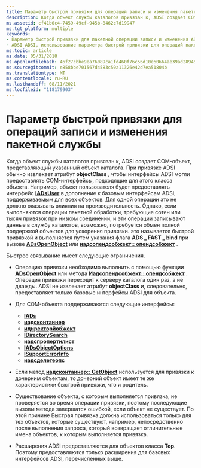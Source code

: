 ```yaml
---
title: Параметр быстрой привязки для операций записи и изменения пакетной службы
description: Когда объект службы каталогов привязан к, ADSI создает COM-объект, представляющий указанный объект каталога.
ms.assetid: cf41b0c4-7459-49cf-945b-8462c7d19947
ms.tgt_platform: multiple
keywords:
- Параметр быстрой привязки для пакетной операции записи и изменения ADSI
- ADSI ADSI, использование параметра быстрой привязки для операций пакетной записи и изменения
ms.topic: article
ms.date: 05/31/2018
ms.openlocfilehash: 46f27cbbe9ea76089ca1fd460f76c56d10e60664ae39ad28945440c6006acb9d
ms.sourcegitcommit: e858bbe701567d4583c50a11326e42d7ea51804b
ms.translationtype: MT
ms.contentlocale: ru-RU
ms.lasthandoff: 08/11/2021
ms.locfileid: "118179903"
---
```

# <a name="fast-binding-option-for-batch-writemodify-operations"></a>Параметр быстрой привязки для операций записи и изменения пакетной службы

Когда объект службы каталогов привязан к, ADSI создает COM-объект, представляющий указанный объект каталога. При привязке ADSI обычно извлекает атрибут **objectClass** , чтобы интерфейсы ADSI могли предоставлять COM-интерфейсы, подходящие для этого класса объекта. Например, объект пользователя будет предоставлять интерфейс [**IADsUser**](/windows/desktop/api/Iads/nn-iads-iadsuser) в дополнение к базовым интерфейсам ADSI, поддерживаемым для всех объектов. Для одной операции это не должно оказывать влияния на производительность. Однако, если выполняются операции пакетной обработки, требующие сотен или тысяч привязок при низком соединении, и эти операции записывают данные в службу каталогов, возможно, потребуется обмен полной поддержкой объектов для ускорения привязки. это называется быстрой привязкой и выполняется путем указания флага **ADS \_ FAST \_ bind** при вызове [**ADsOpenObject**](/windows/desktop/api/Adshlp/nf-adshlp-adsopenobject) или [**иадсопендсобжект:: опендсобжект**](/windows/desktop/api/Iads/nf-iads-iadsopendsobject-opendsobject) .

Быстрое связывание имеет следующие ограничения.

-   Операцию привязки необходимо выполнить с помощью функции [**ADsOpenObject**](/windows/desktop/api/Adshlp/nf-adshlp-adsopenobject) или метода [**Иадсопендсобжект:: опендсобжект**](/windows/desktop/api/Iads/nf-iads-iadsopendsobject-opendsobject) . Операция привязки переходит к серверу каталога один раз, а не дважды. ADSI не извлекает атрибут **objectClass** и, следовательно, предоставляет только базовые интерфейсы ADSI для объекта.
-   Для COM-объекта поддерживаются следующие интерфейсы:

    -   [**IADs**](/windows/desktop/api/Iads/nn-iads-iads)
    -   [**иадсконтаинер**](/windows/desktop/api/Iads/nn-iads-iadscontainer)
    -   [**идиректорйобжект**](/windows/desktop/api/Iads/nn-iads-idirectoryobject)
    -   [**IDirectorySearch**](/windows/desktop/api/Iads/nn-iads-idirectorysearch)
    -   [**иадспропертилист**](/windows/desktop/api/Iads/nn-iads-iadspropertylist)
    -   [**IADsObjectOptions**](/windows/desktop/api/Iads/nn-iads-iadsobjectoptions)
    -   [**ISupportErrorInfo**](/windows/win32/api/oaidl/nn-oaidl-isupporterrorinfo)
    -   [**иадсделетеопс**](/windows/desktop/api/Iads/nn-iads-iadsdeleteops)

-   Если метод [**иадсконтаинер:: GetObject**](/windows/desktop/api/Iads/nf-iads-iadscontainer-getobject) используется для привязки к дочерним объектам, то дочерний объект имеет те же характеристики быстрой привязки, что и родитель.
-   Существование объекта, с которым выполняется привязка, не проверяется во время операции привязки, поэтому последующие вызовы метода завершатся ошибкой, если объект не существует. По этой причине Быстрая привязка должна использоваться только для тех объектов, которые существуют, например, непосредственно после выполнения запроса, который возвращает отличительные имена объектов, к которым выполняется привязка.
-   Расширения ADSI предоставляются для объектов класса **Top**. Поэтому предоставляются только расширения для базовых интерфейсов ADSI, перечисленных выше.

 

 